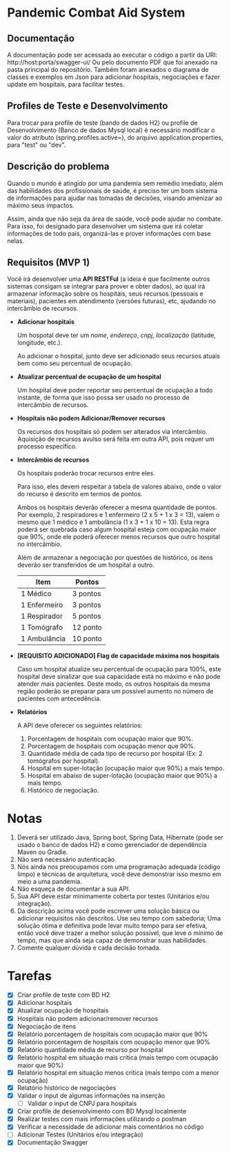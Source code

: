 # Pandemic Combat Aid System

## Documentação

A documentação pode ser acessada ao executar o código a partir da URI: http://host:porta/swagger-ui/
Ou pelo documento PDF que foi anexado na pasta principal do repositório. Também foram anexados o diagrama de classes e exemplos em Json para adicionar hospitais, negociações e fazer update em hospitais, para facilitar testes.

## Profiles de Teste e Desenvolvimento

Para trocar para profile de teste (bando de dados H2) ou profile de Desenvolvimento (Banco de dados Mysql local) é necessário modificar o valor do atributo (spring.profiles.active=), do arquivo application.properties, para "test" ou "dev".

## Descrição do problema

Quando o mundo é atingido por uma pandemia sem remédio imediato, além das habilidades dos profissionais de saúde, é preciso ter um bom sistema de informações para ajudar nas tomadas de decisões, visando amenizar ao máximo seus impactos.

Assim, ainda que não seja da área de saúde, você pode ajudar no combate. Para isso,  foi designado para desenvolver um sistema que irá coletar informações de todo país, organizá-las e prover informações com base nelas.

## Requisitos (MVP 1)

Você irá desenvolver uma **API RESTFul** (a ideia é que facilmente outros sistemas consigam se integrar para prover e obter dados), ao qual irá armazenar informação sobre os hospitais, seus recursos (pessoais e materiais), pacientes em atendimento (versões futuras), etc, ajudando no intercâmbio de recursos.

* **Adicionar hospitais**

  Um hospotal deve ter um *nome*, *endereço*, *cnpj*, *localização* (latitude, longitude, etc.).

  Ao adicionar o hospital, junto deve ser adicionado seus recursos atuais bem como seu percentual de ocupação.

* **Atualizar percentual de ocupação de um hospital**

  Um hospital deve poder reportar seu percentual de ocupação a todo instante, de forma que isso possa ser usado no processo de intercâmbio de recursos.

* **Hospitais não podem Adicionar/Remover recursos**

  Os recursos dos hospitais só podem ser alterados via intercâmbio. Aquisição de recursos avulso será feita em outra API, pois requer um processo específico.

* **Intercâmbio de recursos**

  Os hospitais poderão trocar recursos entre eles.

  Para isso, eles devem respeitar a tabela de valores abaixo, onde o valor do recurso é descrito em termos de pontos.

  Ambos os hospitais deverão oferecer a mesma quantidade de pontos. Por exemplo, 2 respiradores e 1 enfermeiro (2 x 5 + 1 x 3 = 13), valem o mesmo que 1 médico e 1 ambulância (1 x 3 + 1 x 10 = 13).
  Esta regra poderá ser quebrada caso algum hospital esteja com ocupação maior que 90%, onde ele poderá oferecer menos recursos que outro hospital no intercâmbio.

  Além de armazenar a negociação por questões de histórico, os itens deverão ser transferidos de um hospital a outro.

  | Item         | Pontos    |
  |------------- |-----------|
  | 1 Médico     |  3 pontos |
  | 1 Enfermeiro |  3 pontos |
  | 1 Respirador |  5 pontos |
  | 1 Tomógrafo  | 12 ponto  |
  | 1 Ambulância | 10 ponto  |
  

* **[REQUISITO ADICIONADO] Flag de capacidade máxima nos hospitais**
  
  Caso um hospital atualize seu percentual de ocupação para 100%, este hospital deve sinalizar que sua capacidade está no máximo e não pode atender mais pacientes. Deste modo, os outros hospitais da mesma região poderão se preparar para um possível aumento no número de pacientes com antecedência.
  
  

* **Relatórios**

  A API deve oferecer os seguintes relatórios:

  1. Porcentagem de hospitais com ocupação maior que 90%.
  2. Porcentagem de hospitais com ocupação menor que 90%.
  3. Quantidade média de cada tipo de recurso por hospital (Ex: 2 tomógrafos por hospital).
  4. Hospital em super-lotação (ocupação maior que 90%) a mais tempo.
  5. Hospital em abaixo de super-lotação (ocupação maior que 90%) a mais tempo.
  6. Histórico de negociação.

# Notas

1. Deverá ser utilizado Java, Spring boot, Spring Data, Hibernate (pode ser usado o banco de dados H2) e como gerenciador de dependência Maven ou Gradle.
2. Não será necessário autenticação.
3. Nós ainda nos preocupamos com uma programação adequada (código limpo) e técnicas de arquitetura, você deve demonstrar isso mesmo em meio a uma pandemia.
4. Não esqueça de documentar a sua API.
5. Sua API deve estar minimamente coberta por testes (Unitários e/ou integração).
6. Da descrição acima você pode escrever uma solução básica ou adicionar requisitos não descritos. Use seu tempo com sabedoria; Uma solução ótima e definitiva pode levar muito tempo para ser efetiva, então você deve trazer a melhor solução possível, que leve o mínimo de tempo, mas que ainda seja capaz de demonstrar suas habilidades.
7. Comente qualquer dúvida e cada decisão tomada.

# Tarefas

- [x] Criar profile de teste com BD H2
- [x] Adicionar hospitais
- [x] Atualizar ocupação de hospitais
- [x] Hospitais não podem adicionar/remover recursos
- [x] Negociação de itens
- [x] Relatório porcentagem de hospitais com ocupação maior que 90%
- [x] Relatório porcentagem de hospitais com ocupação menor que 90%
- [x] Relatório quantidade média de recurso por hospital
- [x] Relatório hospital em situação mais crítica (mais tempo com ocupação maior que 90%)
- [x] Relatório hospital em situação menos crítica (mais tempo com a menor ocupação)
- [x] Relatório histórico de negociações
- [x] Validar o input de algumas informações na inserção
  - [ ] Validar o input de CNPJ para hospitais
- [x] Criar profile de desenvolvimento com BD Mysql localmente
- [x] Realizar testes com mais informações utilizando o postman
- [x] Verificar a necessidade de adicionar mais comentários no código
- [ ] Adicionar Testes (Unitários e/ou integração)
- [x] Documentação Swagger
